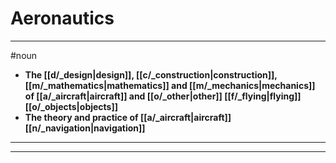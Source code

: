 # Aeronautics
---
#noun
- **The [[d/_design|design]], [[c/_construction|construction]], [[m/_mathematics|mathematics]] and [[m/_mechanics|mechanics]] of [[a/_aircraft|aircraft]] and [[o/_other|other]] [[f/_flying|flying]] [[o/_objects|objects]]**
- **The theory and practice of [[a/_aircraft|aircraft]] [[n/_navigation|navigation]]**
---
---
